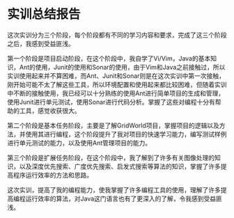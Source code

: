 # 实训总结报告

这次实训分为三个阶段，每个阶段都有不同的学习内容和要求，完成了这三个阶段之后，我感到受益匪浅。

第一个阶段是项目启动阶段，在这个阶段中，我自学了Vi/Vim，Java的基本知识，Ant的使用，Junit的使用和Sonar的使用，由于Vim和Java之前接触过，所以实训使用起来并不算困难，而Ant、Junit和Sonar则是在这次实训中第一次接触，刚开始可能不太了解这些工具，所以环境配置和使用起来都比较困难，但随着实训中不断的接触使用，我已经可以十分熟练的使用Ant进行简单项目的生成和管理，使用Junit进行单元测试，使用Sonar进行代码分析。掌握了这些对编程十分有帮助的工具，感觉收获很大。

第二个阶段是基本任务阶段，主要是了解GridWorld项目，掌握项目的逻辑以及方法，并使用其进行编程，这个阶段提升了我对项目的快速学习能力，编写测试样例进行单元测试的能力，以及使用Ant管理项目的能力。

第三个阶段是扩展任务阶段，在这个阶段中，我了解到了许多有关图像处理的知识，以及深度优先搜索、广度优先搜索、启发式搜索等算法的知识，掌握了许多提高程序运行效率的方法和思路。

这次实训，提高了我的编程能力，使我掌握了许多编程工具的使用，理解了许多提高编程运行效率的算法，对Java这门语言也有了更深入的了解，令我感到受益匪浅。